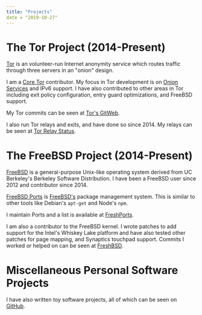 ```yaml
---
title: "Projects"
date = "2019-10-27"
---
```


# The Tor Project (2014-Present)

[Tor](https://www.torproject.org/index.html.en) is an volunteer-run Internet
anonymity service which routes traffic through three servers in an "onion"
design.

I am a [Core Tor](https://trac.torproject.org/projects/tor/wiki/doc/community/glossary#TorTornetworkCoreTor)
contributor. My focus in Tor development is on
[Onion Services](https://www.torproject.org/docs/onion-services.html.en) and
IPv6 support. I have also contributed to other areas in Tor including exit
policy configuration, entry guard optimizations, and FreeBSD support.

My Tor commits can be seen at
[Tor's GitWeb](https://gitweb.torproject.org/tor.git/log/?qt=author&q=Neel+Chauhan).

I also run Tor relays and exits, and have done so since 2014. My relays can be
seen at
[Tor Relay Status](https://metrics.torproject.org/rs.html#search/NeelTor%20contact:neelc).

# The FreeBSD Project (2014-Present)

[FreeBSD](https://www.freebsd.org/) is a general-purpose Unix-like operating
system derived from UC Berkeley's Berkeley Software Distribution. I have been
a FreeBSD user since 2012 and contributor since 2014.

[FreeBSD Ports](https://www.freebsd.org/ports/) is
[FreeBSD's](https://www.freebsd.org/) package management system. This is
similar to other tools like Debian's `apt-get` and Node's `npm`.

I maintain Ports and a list is available at
[FreshPorts](https://www.freshports.org/search.php?stype=maintainer&method=exact&query=neel@neelc.org).

I am also a contributor to the FreeBSD kernel. I wrote patches to add support
for the Intel's Whiskey Lake platform and have also tested other patches for
page mapping, and Synaptics touchpad support. Commits I worked or helped on
can be seen at
[FreshBSD](https://freshbsd.org/search?q=Neel+Chauhan&project%5B%5D=freebsd&repository%5B%5D=src&sort=commit_date).

# Miscellaneous Personal Software Projects

I have also written toy software projects, all of which can be seen on
[GitHub](https://github.com/neelchauhan/).
